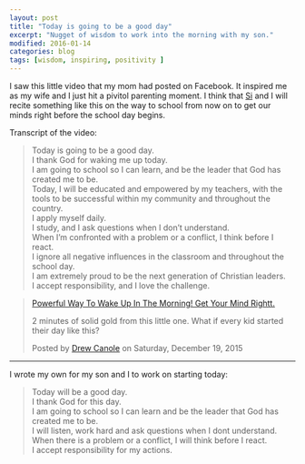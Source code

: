 ```yaml
---
layout: post
title: "Today is going to be a good day"
excerpt: "Nugget of wisdom to work into the morning with my son."
modified: 2016-01-14
categories: blog
tags: [wisdom, inspiring, positivity ]
---
```


I saw this little video that my mom had posted on Facebook. It inspired me as my wife and I just hit a pivitol parenting moment. I think that [Si](https://silasq.com) and I will recite something like this on the way to school from now on to get our minds right before the school day begins.

 Transcript of the video:

> Today is going to be a good day.<br />
I thank God for waking me up today.<br />
I am going to school so I can learn, and be the leader that God has created me to be.<br />
Today, I will be educated and empowered by my teachers, with the tools to be successful within my community and throughout the country.<br />
I apply myself daily.<br />
I study, and I ask questions when I don’t understand.<br />
When I’m confronted with a problem or a conflict, I think before I react.<br />
I ignore all negative influences in the classroom and throughout the school day.<br />
I am extremely proud to be the next generation of Christian leaders.<br />
I accept responsibility, and I love the challenge.

<div id="fb-root"></div><script>(function(d, s, id) {  var js, fjs = d.getElementsByTagName(s)[0];  if (d.getElementById(id)) return;  js = d.createElement(s); js.id = id;  js.src = "//connect.facebook.net/en_US/sdk.js#xfbml=1&version=v2.3";  fjs.parentNode.insertBefore(js, fjs);}(document, 'script', 'facebook-jssdk'));</script><div class="fb-video" data-allowfullscreen="1" data-href="/174887279661/videos/vb.174887279661/10153871263744662/?type=3"><div class="fb-xfbml-parse-ignore"><blockquote cite="https://www.facebook.com/174887279661/videos/10153871263744662/"><a href="https://www.facebook.com/174887279661/videos/10153871263744662/">Powerful Way To Wake Up In The Morning! Get Your Mind Rightt.</a><p>2 minutes of solid gold from this little one. What if every kid started their day like this?</p>Posted by <a href="https://www.facebook.com/Drew-Canole-174887279661/">Drew Canole</a> on Saturday, December 19, 2015</blockquote></div></div>

----
I wrote my own for my son and I to work on starting today:

> Today will be a good day.<br />
I thank God for this day.<br />
I am going to school so I can learn and be the leader that God has created me to be.<br />
I will listen, work hard and ask questions when I dont understand.<br />
When there is a problem or a conflict, I will think before I react.<br />
I accept responsibility for my actions.<br />

